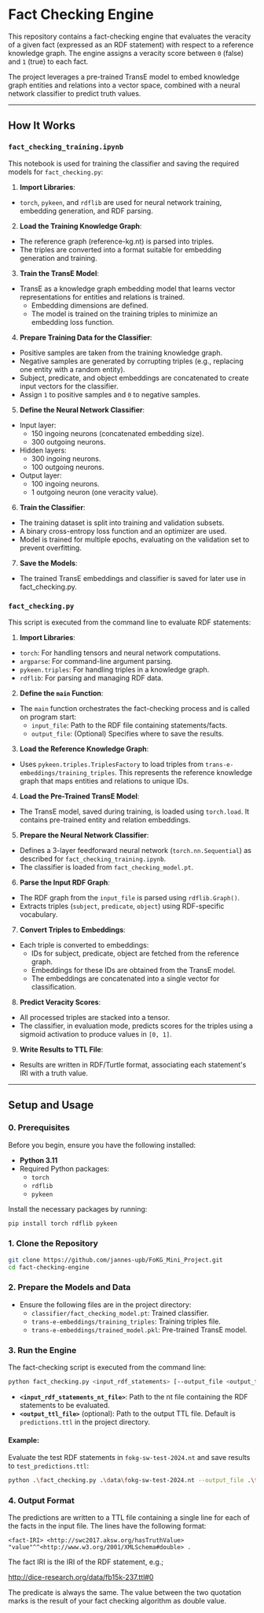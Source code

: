
# Fact Checking Engine

This repository contains a fact-checking engine that evaluates the veracity of a given fact (expressed as an RDF statement) with respect to a reference knowledge graph. The engine assigns a veracity score between `0` (false) and `1` (true) to each fact.

The project leverages a pre-trained TransE model to embed knowledge graph entities and relations into a vector space, combined with a neural network classifier to predict truth values.

---

## How It Works

### `fact_checking_training.ipynb`
This notebook is used for training the classifier and saving the required models for `fact_checking.py`:

1. **Import Libraries**: 
- `torch`, `pykeen`, and `rdflib` are used for neural network training, embedding generation, and RDF parsing.
2. **Load the Training Knowledge Graph**: 
- The reference graph (reference-kg.nt) is parsed into triples.
- The triples are converted into a format suitable for embedding generation and training.
3. **Train the TransE Model**: 
- TransE as a knowledge graph embedding model that learns vector representations for entities and relations is trained.
  - Embedding dimensions are defined.
  - The model is trained on the training triples to minimize an embedding loss function.
4. **Prepare Training Data for the Classifier**:
- Positive samples are taken from the training knowledge graph.
- Negative samples are generated by corrupting triples (e.g., replacing one entity with a random entity).
- Subject, predicate, and object embeddings are concatenated to create input vectors for the classifier.
- Assign `1` to positive samples and `0` to negative samples.
5. **Define the Neural Network Classifier**:
- Input layer:
  - 150 ingoing neurons (concatenated embedding size).
  - 300 outgoing neurons.
- Hidden layers:
  - 300 ingoing neurons.
  - 100 outgoing neurons.
- Output layer:
  - 100 ingoing neurons.
  - 1 outgoing neuron (one veracity value).
6. **Train the Classifier**:
- The training dataset is split into training and validation subsets.
- A binary cross-entropy loss function and an optimizer are used.
- Model is trained for multiple epochs, evaluating on the validation set to prevent overfitting.
7. **Save the Models**:
- The trained TransE embeddings and classifier is saved for later use in fact_checking.py.

### `fact_checking.py`
This script is executed from the command line to evaluate RDF statements:

1. **Import Libraries**: 
- `torch`: For handling tensors and neural network computations.
- `argparse`: For command-line argument parsing.
- `pykeen.triples`: For handling triples in a knowledge graph.
- `rdflib`: For parsing and managing RDF data.
2. **Define the `main` Function**: 
- The `main` function orchestrates the fact-checking process and is called on program start:
  - `input_file`: Path to the RDF file containing statements/facts.
  - `output_file`: (Optional) Specifies where to save the results.
3. **Load the Reference Knowledge Graph**: 
- Uses `pykeen.triples.TriplesFactory` to load triples from `trans-e-embeddings/training_triples`. This represents the reference knowledge graph that maps entities and relations to unique IDs.
4. **Load the Pre-Trained TransE Model**:
- The TransE model, saved during training, is loaded using `torch.load`. It contains pre-trained entity and relation embeddings.
5. **Prepare the Neural Network Classifier**:
- Defines a 3-layer feedforward neural network (`torch.nn.Sequential`) as described for `fact_checking_training.ipynb`.
- The classifier is loaded from `fact_checking_model.pt`.
6. **Parse the Input RDF Graph**:
- The RDF graph from the `input_file` is parsed using `rdflib.Graph()`.
- Extracts triples (`subject`, `predicate`, `object`) using RDF-specific vocabulary.
7. **Convert Triples to Embeddings**:
- Each triple is converted to embeddings:
  - IDs for subject, predicate, object are fetched from the reference graph.
  - Embeddings for these IDs are obtained from the TransE model.
  - The embeddings are concatenated into a single vector for classification.
8. **Predict Veracity Scores**:
- All processed triples are stacked into a tensor.
- The classifier, in evaluation mode, predicts scores for the triples using a sigmoid activation to produce values in `[0, 1]`.
9. **Write Results to TTL File**:
- Results are written in RDF/Turtle format, associating each statement's IRI with a truth value.
---

## Setup and Usage

### 0. Prerequisites

Before you begin, ensure you have the following installed:

- **Python 3.11**
- Required Python packages:
  - `torch`
  - `rdflib`
  - `pykeen`

Install the necessary packages by running:

```bash
pip install torch rdflib pykeen
```

### 1. Clone the Repository

```bash
git clone https://github.com/jannes-upb/FoKG_Mini_Project.git
cd fact-checking-engine
```

### 2. Prepare the Models and Data

- Ensure the following files are in the project directory:
  - `classifier/fact_checking_model.pt`: Trained classifier.
  - `trans-e-embeddings/training_triples`: Training triples file.
  - `trans-e-embeddings/trained_model.pkl`: Pre-trained TransE model.

### 3. Run the Engine

The fact-checking script is executed from the command line:

```bash
python fact_checking.py <input_rdf_statements> [--output_file <output_ttl_file>]
```

- **`<input_rdf_statements_nt_file>`**: Path to the nt file containing the RDF statements to be evaluated.
- **`<output_ttl_file>`** (optional): Path to the output TTL file. Default is `predictions.ttl` in the project directory.

#### Example:

Evaluate the test RDF statements in `fokg-sw-test-2024.nt` and save results to `test_predictions.ttl`:

```bash
python .\fact_checking.py .\data\fokg-sw-test-2024.nt --output_file .\test_predictions.ttl
```

### 4. Output Format

The predictions are written to a TTL file containing a single line for each of the facts in the input file.
The lines have the following format:

```ttl
<fact-IRI> <http://swc2017.aksw.org/hasTruthValue> "value"^^<http://www.w3.org/2001/XMLSchema#double> .
```
The fact IRI is the IRI of the RDF statement, e.g.;

http://dice-research.org/data/fb15k-237.ttl#0

The predicate is always the same. The value between the two quotation marks is the result of your fact checking algorithm as double value.